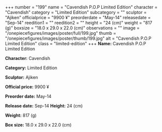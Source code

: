 +++
number = "199"
name = "Cavendish P.O.P Limited Edition"
character = "Cavendish"
category = "Limited Edition"
subcategory = ""
sculptor = "Ajiken"
officialprice = "9900 ¥"
preorderdate = "May-14"
releasedate = "Sep-14"
reedition1 = ""
reedition2 = ""
height = "24 (cm)"
weight = "817 (g)"
boxsize = "18.0 x 29.0 x 22.0 (cm)"
observations = ""
image = "/onepiecefigures/images/poster/full/199.jpg"
thumb = "/onepiecefigures/images/poster/thumb/199.jpg"
alt = "Cavendish P.O.P Limited Edition"
class = "limited-edition"
+++
**Name:** Cavendish P.O.P Limited Edition

**Character:** Cavendish

**Category:** Limited Edition 

**Sculptor:** Ajiken

**Official price:** 9900 ¥

**Preorder date:** May-14

**Release date:** Sep-14
**Height:** 24 (cm)

**Weight:** 817 (g)

**Box size:** 18.0 x 29.0 x 22.0 (cm)

